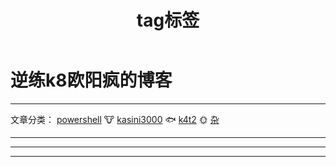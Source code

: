 ﻿---
layout: default
title: 分类
type: categories
title: tag标签
type: tages
---

# 逆练k8欧阳疯的博客

---

文章分类： [powershell](https://kasini3000.github.io/powershell)		🐮		[kasini3000](https://kasini3000.github.io/kasini3000)		🐟		[k4t2](https://kasini3000.github.io/k4t2)		🌞		[杂](https://kasini3000.github.io/mix)

---





---


---
